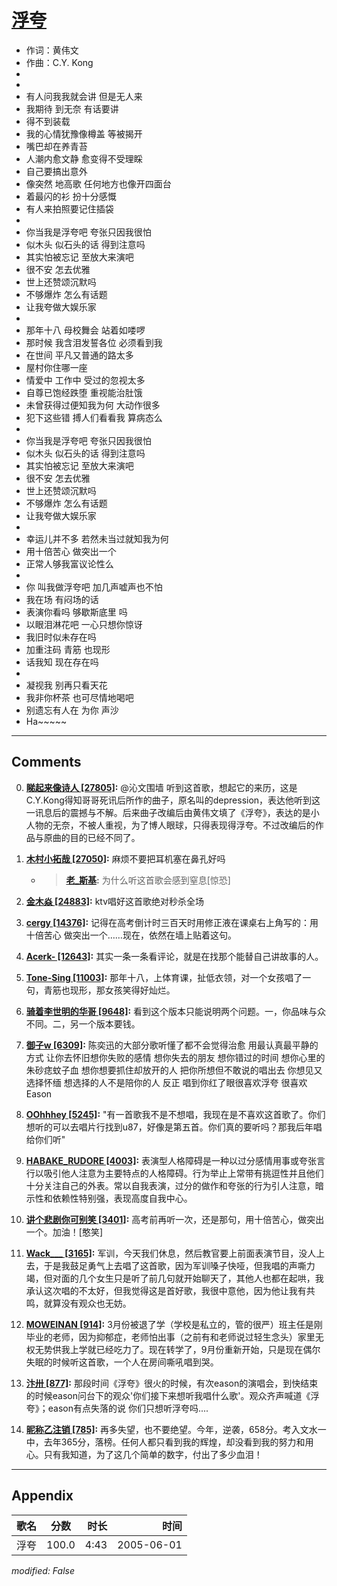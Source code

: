# [浮夸](https://music.163.com/song?id=66282)

* 作词：黄伟文
* 作曲：C.Y. Kong
*
*
* 有人问我我就会讲 但是无人来
* 我期待 到无奈 有话要讲
* 得不到装载
* 我的心情犹豫像樽盖 等被揭开
* 嘴巴却在养青苔
* 人潮内愈文静 愈变得不受理睬
* 自己要搞出意外
* 像突然 地高歌 任何地方也像开四面台
* 着最闪的衫 扮十分感慨
* 有人来拍照要记住插袋
* 
* 你当我是浮夸吧 夸张只因我很怕
* 似木头 似石头的话 得到注意吗
* 其实怕被忘记 至放大来演吧
* 很不安 怎去优雅
* 世上还赞颂沉默吗
* 不够爆炸 怎么有话题
* 让我夸做大娱乐家
* 
* 那年十八 母校舞会 站着如喽啰
* 那时候 我含泪发誓各位 必须看到我
* 在世间 平凡又普通的路太多
* 屋村你住哪一座
* 情爱中 工作中 受过的忽视太多
* 自尊已饱经跌堕 重视能治肚饿
* 未曾获得过便知我为何 大动作很多
* 犯下这些错 搏人们看看我 算病态么
* 
* 你当我是浮夸吧 夸张只因我很怕
* 似木头 似石头的话 得到注意吗
* 其实怕被忘记 至放大来演吧
* 很不安 怎去优雅
* 世上还赞颂沉默吗
* 不够爆炸 怎么有话题
* 让我夸做大娱乐家
* 
* 幸运儿并不多 若然未当过就知我为何
* 用十倍苦心 做突出一个
* 正常人够我富议论性么
* 
* 你 叫我做浮夸吧 加几声嘘声也不怕
* 我在场 有闷场的话
* 表演你看吗 够歇斯底里 吗
* 以眼泪淋花吧 一心只想你惊讶
* 我旧时似未存在吗
* 加重注码 青筋 也现形
* 话我知 现在存在吗
* 
* 凝视我 别再只看天花
* 我非你杯茶 也可尽情地喝吧
* 别遗忘有人在 为你 声沙
* Ha~~~~~


---

## Comments
0. **[睇起来像诗人 \[27805\]](https://music.163.com/#/user/home?id=18244427):** @沁文围墙 听到这首歌，想起它的来历，这是C.Y.Kong得知哥哥死讯后所作的曲子，原名叫的depression，表达他听到这一讯息后的震撼与不解。后来曲子改编后由黄伟文填了《浮夸》，表达的是小人物的无奈，不被人重视，为了博人眼球，只得表现得浮夸。不过改编后的作品与原曲的目的已经不同了。

1. **[木村小拓哉 \[27050\]](https://music.163.com/#/user/home?id=320832822):** 麻烦不要把耳机塞在鼻孔好吗
	* > **[老_斯基](https://music.163.com/#/user/home?id=556607233):** 为什么听这首歌会感到窒息[惊恐]

2. **[金木焱 \[24883\]](https://music.163.com/#/user/home?id=46875619):** ktv唱好这首歌绝对秒杀全场

3. **[cergy \[14376\]](https://music.163.com/#/user/home?id=40212722):** 记得在高考倒计时三百天时用修正液在课桌右上角写的：用十倍苦心 做突出一个……现在，依然在墙上贴着这句。

4. **[Acerk- \[12643\]](https://music.163.com/#/user/home?id=473609715):** 其实一条一条看评论，就是在找那个能替自己讲故事的人。

5. **[Tone-Sing \[11003\]](https://music.163.com/#/user/home?id=65608665):** 那年十八，上体育课，扯低衣领，对一个女孩唱了一句，青筋也现形，那女孩笑得好灿烂。

6. **[骑着李世明的华哥 \[9648\]](https://music.163.com/#/user/home?id=336700103):** 看到这个版本只能说明两个问题。一，你品味与众不同。二，另一个版本要钱。

7. **[御子w \[6309\]](https://music.163.com/#/user/home?id=445374064):** 陈奕迅的大部分歌听懂了都不会觉得治愈 用最认真最平静的方式 让你去怀旧想你失败的感情 想你失去的朋友 想你错过的时间 想你心里的朱砂痣蚊子血 想你想要抓住却放开的人 把你所想但不敢说的唱出去 你想见又选择怀缅 想选择的人不是陪你的人 反正 唱到你红了眼很喜欢浮夸 很喜欢Eason

8. **[OOhhhey \[5245\]](https://music.163.com/#/user/home?id=97634412):** "有一首歌我不是不想唱，我现在是不喜欢这首歌了。你们想听的可以去唱片行找到u87，好像是第五首。你们真的要听吗？那我后年唱给你们听"

9. **[HABAKE_RUDORE \[4003\]](https://music.163.com/#/user/home?id=324833212):** 表演型人格障碍是一种以过分感情用事或夸张言行以吸引他人注意为主要特点的人格障碍。行为举止上常带有挑逗性并且他们十分关注自己的外表。常以自我表演，过分的做作和夸张的行为引人注意，暗示性和依赖性特别强，表现高度自我中心。

10. **[讲个悲剧你可别笑 \[3401\]](https://music.163.com/#/user/home?id=123064891):** 高考前再听一次，还是那句，用十倍苦心，做突出一个。加油！[憨笑]

11. **[Wack___ \[3165\]](https://music.163.com/#/user/home?id=361685738):** 军训，今天我们休息，然后教官要上前面表演节目，没人上去，于是我鼓足勇气上去唱了这首歌，因为军训嗓子快哑，但我唱的声嘶力竭，但对面的几个女生只是听了前几句就开始聊天了，其他人也都在起哄，我承认这次唱的不太好，但我觉得这是首好歌，我很中意他，因为他让我有共鸣，就算没有观众也无妨。

12. **[MOWEINAN \[914\]](https://music.163.com/#/user/home?id=432175269):** 3月份被退了学（学校是私立的，管的很严）班主任是刚毕业的老师，因为抑郁症，老师怕出事（之前有和老师说过轻生念头）家里无权无势供我上学就已经吃力了。现在转学了，9月份重新开始，只是现在偶尔失眠的时候听这首歌，一个人在房间嘶吼唱到哭。

13. **[汴卅 \[877\]](https://music.163.com/#/user/home?id=250146831):** 那段时间《浮夸》很火的时候，有次eason的演唱会，到快结束的时候eason问台下的观众'你们接下来想听我唱什么歌'。观众齐声喊道《浮夸》；eason有点失落的说 你们只想听浮夸吗....

14. **[昵称乙注销 \[785\]](https://music.163.com/#/user/home?id=88209737):** 再多失望，也不要绝望。今年，逆袭，658分。考入文水一中，去年365分，落榜。任何人都只看到我的辉煌，却没看到我的努力和用心。只有我知道，为了这几个简单的数字，付出了多少血泪！



---

## Appendix

|歌名|分数|时长|时间|
|:---|:---:|---:|---:|
|浮夸|100.0|4:43|2005-06-01

*modified: False*